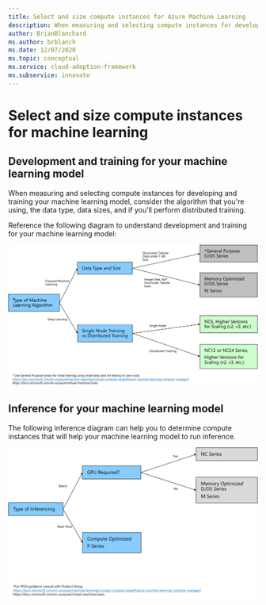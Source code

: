 ```yaml
---
title: Select and size compute instances for Azure Machine Learning
description: When measuring and selecting compute instances for developing and training your machine learning model, consider the algorithm that you're using, the data type, data sizes, and if you'll perform distributed training. 
author: BrianBlanchard
ms.author: brblanch
ms.date: 12/07/2020
ms.topic: conceptual
ms.service: cloud-adoption-framework
ms.subservice: innovate
---
```


# Select and size compute instances for machine learning

## Development and training for your machine learning model

When measuring and selecting compute instances for developing and training your machine learning model, consider the algorithm that you're using, the data type, data sizes, and if you'll perform distributed training.

Reference the following diagram to understand development and training for your machine learning model:

![A development and training diagram.](media/development-and-training.png)

## Inference for your machine learning model

The following inference diagram can help you to determine compute instances that will help your machine learning model to run inference.

![A diagram that shows inference.](media/inference.png)